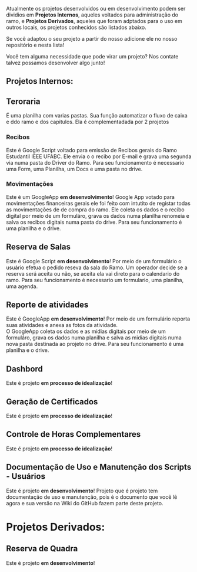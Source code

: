 
Atualmente os projetos desenvolvidos ou em desenvolvimento podem ser dividios em **Projetos Internos**, aqueles voltados para administração do ramo, e **Projetos Derivados**, aqueles que foram adptados para o uso em outros locais, os projetos conhecidos são listados abaixo.


Se você adaptou o seu projeto a partir do nosso adicione ele no nosso repositório e nesta lista! 

Você tem alguma necessidade que pode virar um projeto? Nos contate talvez possamos desenvolver algo junto!

## **Projetos Internos:**

## Teroraria
É uma planilha com varias pastas. Sua função automatizar o fluxo de caixa  e ddo ramo e dos capitulos. Ela é complementadada por 2 projetos

### Recibos 
Este é Google Script voltado para emissão de Recibos gerais do Ramo Estudantil IEEE UFABC. 
Ele envia o o recibo por E-mail e grava uma segunda via numa pasta do Driver do Ramo. 
Para seu funcionamento é necessario uma Form, uma Planilha, um Docs e uma pasta no drive.

### Movimentações
Este é um GoogleApp **em desenvolvimento**!
Google App votado para movimentações financeiras gerais ele foi feito com intutito de registar todas as movimentações de de compra do ramo.
Ele coleta os dados e o recibo digital por meio de um formuláro, grava os dados numa planilha renomeia e salva os recibos digitais numa pasta do drive.
Para seu funcionamento é uma planilha e o drive.

## Reserva de Salas
Este é Google Script **em desenvolvimento**! 
Por meio de um formulário o usuário efetua o pedido reseva da sala do Ramo.  Um operador decide se a reserva será aceita ou não, se aceita ela vai direto para o calendario do ramo. 
Para seu funcionamento é necessario um formulario, uma planilha, uma agenda.

## Reporte de atividades
Este é GoogleApp **em desenvolvimento**! 
Por meio de um formulário reporta suas atividades e anexa as fotos da atividade.  
O GoogleApp coleta os dados e as midias digitais por meio de um formuláro, grava os dados numa planilha e salva as midias digitais numa nova pasta destinada ao projeto no drive.
Para seu funcionamento é uma planilha e o drive.

## Dashbord

Este é projeto **em processo de idealização**! 

## Geração de Certificados

Este é projeto **em processo de idealização**! 

## Controle de Horas Complementares 

Este é projeto **em processo de idealização**! 

## Documentação de Uso e Manutenção dos Scripts - Usuários

Este é projeto **em desenvolvimento**!
Projeto que é projeto tem documentação de uso e manutenção, pois é o documento que você lê agora e sua versão na Wiki do GitHub fazem parte deste projeto.



# **Projetos Derivados:**

## Reserva de Quadra 

Este é projeto **em desenvolvimento**!